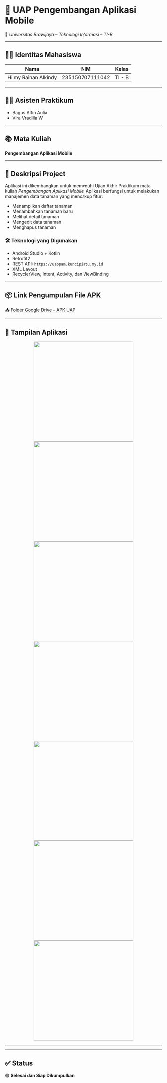 # 🌿 UAP Pengembangan Aplikasi Mobile

📱 *Universitas Brawijaya – Teknologi Informasi – TI-B*

---

## 🧑‍🎓 Identitas Mahasiswa

| **Nama**               | **NIM**              | **Kelas** |
|------------------------|----------------------|-----------|
| Hilmy Raihan Alkindy  | 235150707111042      | TI - B    |

---

## 👨‍🏫 Asisten Praktikum

- Bagus Alfin Aulia  
- Vira Vradilla W

---

## 📚 Mata Kuliah

**Pengembangan Aplikasi Mobile**

---

## 📝 Deskripsi Project

Aplikasi ini dikembangkan untuk memenuhi Ujian Akhir Praktikum mata kuliah *Pengembangan Aplikasi Mobile*. Aplikasi berfungsi untuk melakukan manajemen data tanaman yang mencakup fitur:

- Menampilkan daftar tanaman
- Menambahkan tanaman baru
- Melihat detail tanaman
- Mengedit data tanaman
- Menghapus tanaman

### 🛠️ Teknologi yang Digunakan
- Android Studio + Kotlin
- Retrofit2
- REST API: [`https://uappam.kuncipintu.my.id`](https://uappam.kuncipintu.my.id)
- XML Layout
- RecyclerView, Intent, Activity, dan ViewBinding

---

## 📦 Link Pengumpulan File APK

📥 [Folder Google Drive – APK UAP](https://drive.google.com/drive/folders/1fMowXdAYh9S6TRZqJ9B-Kgc77WdAu81b?usp=sharing)

---

## 📸 Tampilan Aplikasi

<div align="center">
  <img src="https://github.com/user-attachments/assets/d9d5ae8b-9dca-4cd7-aea7-8a58d5261b33" width="320" />
  <img src="https://github.com/user-attachments/assets/595afb69-53e2-4030-af4d-105347d3cc8f" width="320" />
  <img src="https://github.com/user-attachments/assets/ef213cb0-212f-493c-97ed-803301cdbd77" width="320" />
  <br/>
  <img src="https://github.com/user-attachments/assets/5b1949c8-0b38-41df-b4aa-d723976e2e0f" width="320" />
  <img src="https://github.com/user-attachments/assets/152526cb-c557-4361-8b52-9104aba056d9" width="320" />
  <img src="https://github.com/user-attachments/assets/3ed62c00-830c-4890-9350-8975cf96d1ee" width="320" />
  <br/>
  <img src="https://github.com/user-attachments/assets/58756b79-b578-4ffb-a550-8ddb8d4c5649" width="320" />
</div>

---


---

## ✅ Status
🟢 **Selesai dan Siap Dikumpulkan**
